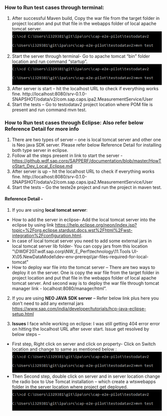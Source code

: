 ### How to Run test cases through terminal:

1.	After successful Maven build, Copy the war file from the target folder in project location and put that file in the webapps folder of local apache tomcat server. <Enter><Enter>
![Run]( /testRun.png )
2.	Start the server through terminal- Go to apache tomcat “bin” folder location and run command “startup”.
![Test]( /testRun.png )
3.	After server is start – hit the localhost URL to check if everything works fine.
http://localhost:8080/srv-0.1.0-SNAPSHOT/odata/v2/com.sap.caps.ipa2.MeasurementService/User
4.	Start the tests – Go to testodatav2 project location where POM file is present and run command mvn test.

### How to Run test cases through Eclipse: Also refer below Reference Detail for more info
1.	There are two types of server – one is local tomcat server and other one is Neo java SDK server. Please refer below Reference Detail for installing both type server in eclipse.
2.	Follow all the steps present in link to start the server - https://github.wdf.sap.corp/SAPPERF/documentation/blob/master/HowToStart_Dev_Local_Eclipse.md
3.	After server is up – hit the localhost URL to check if everything works fine.
http://localhost:8080/srv-0.1.0-SNAPSHOT/odata/v2/com.sap.caps.ipa2.MeasurementService/User
4.	Start the tests – Go the teste2e project and run the project in maven test.

#### Reference Detail -
1. If you are using **local tomcat server**:
- How to add the server in eclipse– Add the local tomcat server into the eclipse by using link  https://help.eclipse.org/neon/index.jsp?topic=%2Forg.eclipse.stardust.docs.wst%2Fhtml%2Fwst-integration%2Fconfiguration.html. 
- In case of local tomcat server you need to add some external jars in local tomcat server lib folder- You can copy jars from this location 
"\\DWDF207.wdf.sap.corp\NW_E_Perf\technology\11.Tools UI-X\05.NewDataModel\dev-env-prereqs\jar-files-required-for-local-tomcat"
- How to deploy war file into the tomcat server – There are two ways to deploy it on the server. One is copy the war file from the target folder in project location and put that file in the webapps folder of local apache tomcat server. And second way is to deploy the war file through tomcat manager link - localhost:8080/manager/html”.


2. If you are using **NEO JAVA SDK server** – Refer below link plus here you don’t need to add any external jars 
https://www.sap.com/india/developer/tutorials/hcp-java-eclipse-setup.html

3.	**Issues** I face while working on eclipse: I was still getting 404 error error on hitting the localhost URL after sever start.
Issue get resolved by below steps – 
- First step, Right click on server and click on property- Click on Switch location and change to same as mentioned below : 
![First Step]( /testRun.png )
- Then Second step, double click on server and in server location change the radio box to Use Tomcat installation – which create a wtswebapps folder in the server location where project get deployed.
![Second Step]( /testRun.png )

